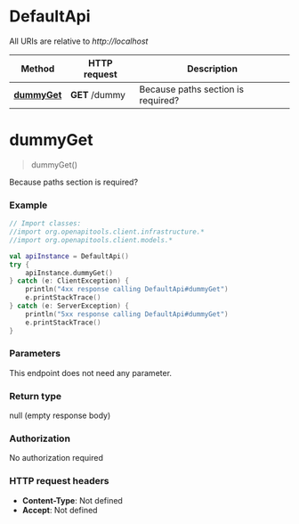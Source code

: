 # DefaultApi

All URIs are relative to *http://localhost*

Method | HTTP request | Description
------------- | ------------- | -------------
[**dummyGet**](DefaultApi.md#dummyGet) | **GET** /dummy | Because paths section is required?


<a name="dummyGet"></a>
# **dummyGet**
> dummyGet()

Because paths section is required?

### Example
```kotlin
// Import classes:
//import org.openapitools.client.infrastructure.*
//import org.openapitools.client.models.*

val apiInstance = DefaultApi()
try {
    apiInstance.dummyGet()
} catch (e: ClientException) {
    println("4xx response calling DefaultApi#dummyGet")
    e.printStackTrace()
} catch (e: ServerException) {
    println("5xx response calling DefaultApi#dummyGet")
    e.printStackTrace()
}
```

### Parameters
This endpoint does not need any parameter.

### Return type

null (empty response body)

### Authorization

No authorization required

### HTTP request headers

 - **Content-Type**: Not defined
 - **Accept**: Not defined

